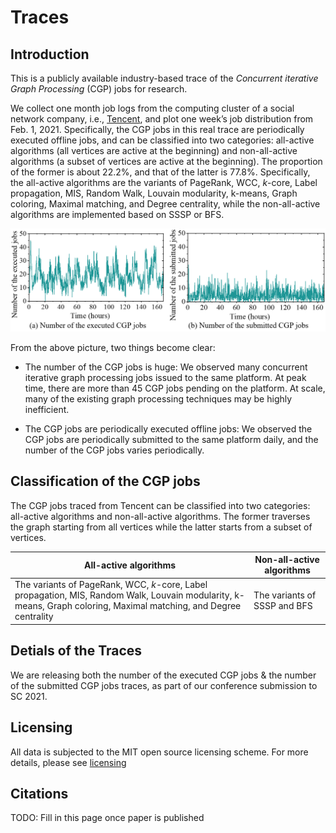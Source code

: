 # Traces

## Introduction
This is a publicly available industry-based trace of the _Concurrent iterative Graph Processing_ (CGP) jobs for research. 

We collect one month job logs from the computing cluster of a social network company, i.e., [Tencent](https://www.tencent.com/en-us/about.html/), and plot one week’s job distribution from Feb. 1, 2021. Specifically, the CGP jobs in this real trace are periodically executed offline jobs, and can be classified into two categories: all-active algorithms (all vertices are active at the beginning) and non-all-active algorithms (a subset of vertices are active at the beginning). The proportion of the former is about 22.2%, and that of the latter is 77.8%. Specifically, the all-active algorithms are the variants of PageRank, WCC, _k_-core, Label propagation, MIS, Random Walk, Louvain modularity, k-means, Graph coloring,  Maximal matching, and Degree centrality, while the non-all-active algorithms are implemented based on SSSP or BFS.

![traces](Figures/traces.png)

From the above picture, two things become clear:
- The number of the CGP jobs is huge: We observed many concurrent iterative graph processing jobs issued to the same platform. At peak time, there are more than 45 CGP jobs pending on the platform. At scale, many of the existing graph processing techniques may be highly inefficient.

- The CGP jobs are periodically executed offline jobs: We observed the CGP jobs are periodically submitted to the same platform daily, and the number of the CGP jobs varies   periodically.

## Classification of the CGP jobs
The CGP jobs traced from Tencent can be classified into two categories: all-active algorithms and non-all-active algorithms. The former traverses the graph starting from all vertices while the latter starts from a subset of vertices.

| All-active algorithms | Non-all-active algorithms |
| ----- | ----------- |
|  The variants of PageRank, WCC, _k_-core, Label propagation, MIS, Random Walk, Louvain modularity, k-means, Graph coloring,  Maximal matching, and Degree centrality | The variants of SSSP and BFS | 

## Detials of the Traces 

We are releasing both the number of the executed CGP jobs & the number of the submitted CGP jobs traces, as part of our conference submission to SC 2021.

## Licensing 
All data is subjected to the MIT open source licensing scheme. 
For more details, please see [licensing](LICENSE)

## Citations
TODO: Fill in this page once paper is published
